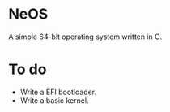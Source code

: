 # NeOS
A simple 64-bit operating system written in C.

# To do
* Write a EFI bootloader.
* Write a basic kernel.